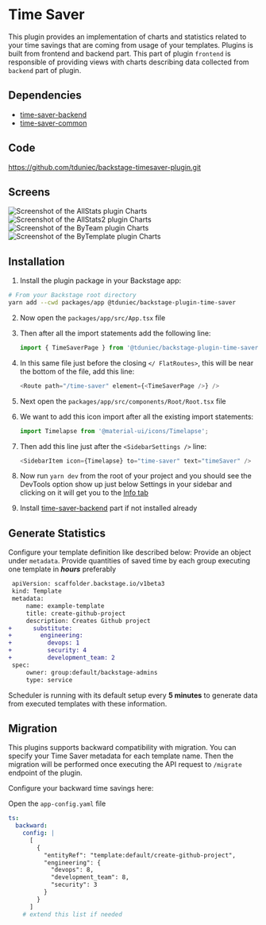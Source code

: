 # Time Saver

This plugin provides an implementation of charts and statistics related to your time savings that are coming from usage of your templates. Plugins is built from frontend and backend part. This part of plugin `frontend` is responsible of providing views with charts describing data collected from `backend` part of plugin.

## Dependencies

- [time-saver-backend](https://github.com/tduniec/backstage-timesaver-plugin/tree/main/plugins/time-saver-backend)
- [time-saver-common](https://github.com/tduniec/backstage-timesaver-plugin/tree/main/plugins/time-saver-common)

## Code
https://github.com/tduniec/backstage-timesaver-plugin.git 

## Screens

![Screenshot of the AllStats plugin Charts](https://raw.githubusercontent.com/tduniec/backstage-timesaver-plugin/main/plugins/time-saver/docs/tsAllStats.png)
![Screenshot of the AllStats2 plugin Charts](https://raw.githubusercontent.com/tduniec/backstage-timesaver-plugin/main/plugins/time-saver/docs/tsAllStats2.png)
![Screenshot of the ByTeam plugin Charts](https://raw.githubusercontent.com/tduniec/backstage-timesaver-plugin/main/plugins/time-saver/docs/tsByTeam.png)
![Screenshot of the ByTemplate plugin Charts](https://raw.githubusercontent.com/tduniec/backstage-timesaver-plugin/main/plugins/time-saver/docs/tsByTemplate.png)

## Installation

1. Install the plugin package in your Backstage app:

```sh
# From your Backstage root directory
yarn add --cwd packages/app @tduniec/backstage-plugin-time-saver
```

2. Now open the `packages/app/src/App.tsx` file
3. Then after all the import statements add the following line:

   ```ts
   import { TimeSaverPage } from '@tduniec/backstage-plugin-time-saver';
   ```

4. In this same file just before the closing `</ FlatRoutes>`, this will be near the bottom of the file, add this line:

   ```ts
   <Route path="/time-saver" element={<TimeSaverPage />} />
   ```

5. Next open the `packages/app/src/components/Root/Root.tsx` file
6. We want to add this icon import after all the existing import statements:

   ```ts
   import Timelapse from '@material-ui/icons/Timelapse';
   ```

7. Then add this line just after the `<SidebarSettings />` line:

   ```ts
   <SidebarItem icon={Timelapse} to="time-saver" text="timeSaver" />
   ```

8. Now run `yarn dev` from the root of your project and you should see the DevTools option show up just below Settings in your sidebar and clicking on it will get you to the [Info tab](#info)
9. Install [time-saver-backend](../time-saver-backend/README.md) part if not installed already

## Generate Statistics

Configure your template definition like described below:
Provide an object under `metadata`. Provide quantities of saved time by each group executing one template in **_hours_** preferably

```diff
 apiVersion: scaffolder.backstage.io/v1beta3
 kind: Template
 metadata:
     name: example-template
     title: create-github-project
     description: Creates Github project
+      substitute:
+        engineering:
+          devops: 1
+          security: 4
+          development_team: 2
 spec:
     owner: group:default/backstage-admins
     type: service
```

Scheduler is running with its default setup every **5 minutes** to generate data from executed templates with these information.

## Migration

This plugins supports backward compatibility with migration. You can specify your Time Saver metadata for each template name. Then the migration will be performed once executing the API request to `/migrate` endpoint of the plugin.

Configure your backward time savings here:

Open the `app-config.yaml` file

```yaml
ts:
  backward:
    config: |
      [
        {
          "entityRef": "template:default/create-github-project",
          "engineering": {
            "devops": 8,
            "development_team": 8,
            "security": 3
          }
        } 
      ]
    # extend this list if needed
```
